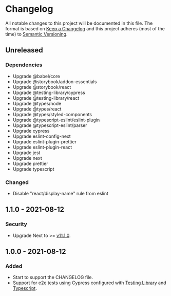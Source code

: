 # Changelog

All notable changes to this project will be documented in this file. The format is based on [Keep a Changelog](https://keepachangelog.com/en/1.0.0/) and this project adheres (most of the time) to [Semantic Versioning](https://semver.org/spec/v2.0.0.html).

## Unreleased

### Dependencies

- Upgrade @babel/core
- Upgrade @storybook/addon-essentials
- Upgrade @storybook/react
- Upgrade @testing-library/cypress
- Upgrade @testing-library/react
- Upgrade @types/node
- Upgrade @types/react
- Upgrade @types/styled-components
- Upgrade @typescript-eslint/eslint-plugin
- Upgrade @typescript-eslint/parser
- Upgrade cypress
- Upgrade eslint-config-next
- Upgrade eslint-plugin-prettier
- Upgrade eslint-plugin-react
- Upgrade jest
- Upgrade next
- Upgrade prettier
- Upgrade typescript

### Changed

- Disable "react/display-name" rule from eslint

## 1.1.0 - 2021-08-12

### Security

- Upgrade Next to >= [v11.1.0](https://github.com/vercel/next.js/releases/tag/v11.1.0).

## 1.0.0 - 2021-08-12

### Added

- Start to support the CHANGELOG file.
- Support for e2e tests using Cypress configured with [Testing Library](https://testing-library.com/docs/cypress-testing-library/intro/) and [Typescript](https://docs.cypress.io/guides/tooling/typescript-support#Configure-tsconfig-json).
